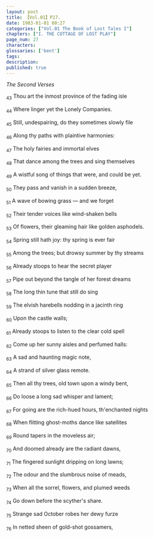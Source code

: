 ```yaml
---
layout: post
title: 【Vol.01】P27.
date: 1983-01-01 00:27
categories: ["Vol.01 The Book of Lost Tales I"]
chapters: ["I. THE COTTAGE OF LOST PLAY"]
page_num: 27
characters: 
glossaries: ['bent']
tags: 
description: 
published: true
---
```


<I>The Second Verses</I>

<SUB>43</SUB> Thou art the inmost province of the fading isle

<SUB>44</SUB> Where linger yet the Lonely Companies.

<SUB>45</SUB> Still, undespairing, do they sometimes slowly file

<SUB>46</SUB> Along thy paths with plaintive harmonies:

<SUB>47</SUB> The holy fairies and immortal elves

<SUB>48</SUB> That dance among the trees and sing themselves

<SUB>49</SUB> A wistful song of things that were, and could be yet.

<SUB>50</SUB> They pass and vanish in a sudden breeze,

<SUB>51</SUB> A wave of bowing grass — and we forget

<SUB>52</SUB> Their tender voices like wind-shaken bells

<SUB>53</SUB> Of flowers, their gleaming hair like golden asphodels.

<SUB>54</SUB> Spring still hath joy: thy spring is ever fair

<SUB>55</SUB> Among the trees; but drowsy summer by thy streams

<SUB>56</SUB> Already stoops to hear the secret player

<SUB>57</SUB> Pipe out beyond the tangle of her forest dreams

<SUB>58</SUB> The long thin tune that still do sing

<SUB>59</SUB> The elvish harebells nodding in a jacinth ring

<SUB>60</SUB> Upon the castle walls;

<SUB>61</SUB> Already stoops to listen to the clear cold spell

<SUB>62</SUB> Come up her sunny aisles and perfumed halls:

<SUB>63</SUB> A sad and haunting magic note,

<SUB>64</SUB> A strand of silver glass remote.

<SUB>65</SUB> Then all thy trees, old town upon a windy bent,

<SUB>66</SUB> Do loose a long sad whisper and lament;

<SUB>67</SUB> For going are the rich-hued hours, th'enchanted nights

<SUB>68</SUB> When flitting ghost-moths dance like satellites

<SUB>69</SUB> Round tapers in the moveless air;

<SUB>70</SUB> And doomed already are the radiant dawns,

<SUB>71</SUB> The fingered sunlight dripping on long lawns;

<SUB>72</SUB> The odour and the slumbrous noise of meads,

<SUB>73</SUB> When all the sorrel, flowers, and plumed weeds

<SUB>74</SUB> Go down before the scyther's share.

<SUB>75</SUB> Strange sad October robes her dewy furze

<SUB>76</SUB> In netted sheen of gold-shot gossamers,

